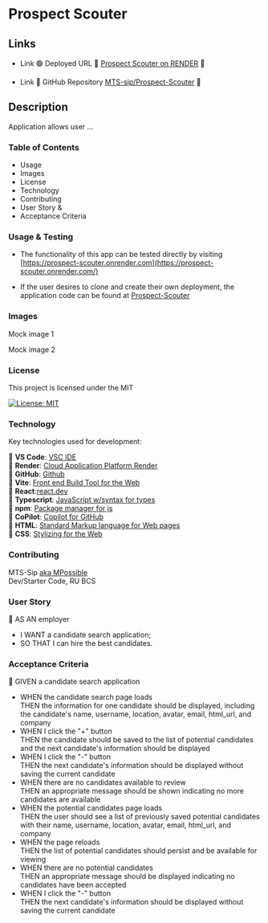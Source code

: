 # Prospect Scouter

## Links

- Link 🟢 Deployed URL 🔹 [Prospect Scouter on RENDER](https://prospect-scouter.onrender.com/) 🔹

- Link 🔴 GitHub Repository [MTS-sip/Prospect-Scouter](https://github.com/MTS-sip/Prospect-Scouter) 🔴

## Description

Application allows user ...

### Table of Contents

- Usage
- Images
- License
- Technology
- Contributing
- User Story &
- Acceptance Criteria

### Usage & Testing

- The functionality of this app can be tested directly by visiting [https://prospect-scouter.onrender.com](https://prospect-scouter.onrender.com/)

- If the user desires to clone and create their own deployment, the application code can be found at [Prospect-Scouter](https://github.com/MTS-sip/)

### Images

Mock image 1

Mock image 2

### License

This project is licensed under the MIT<br>

[![License: MIT](https://img.shields.io/badge/License-MIT-yellow.svg)](https://opensource.org/licenses/MIT)

### Technology

Key technologies used for development:

🔹 **VS Code**: [VSC IDE](https://code.visualstudio.com/)<br>
🔹 **Render**: [Cloud Application Platform Render](https://render.com/)<br>
🔹 **GitHub**: [Github](https://github.com/)<br>
🔹 **Vite**: [ Front end Build Tool for the Web](https://vite.dev/)<br>
🔹 **React**:[react.dev](https://react.dev/)<br>
🔹 **Typescript**: [JavaScript w/syntax for types ](https://www.w3schools.com/typescript/typescript_intro.php)<br>
🔹 **npm**: [Package manager for js](https://www.npmjs.com/)<br>
🔹 **CoPilot**: [Copilot for GitHub](https://github.com/features/copilot?ef_id=_k_Cj0KCQjw4v6-BhDuARIsALprm30F26jOBa_tX-MdbRzSHmPNFiQCmfhZXt1XYobPc8mf7E3NM44SAmQaAipREALw_wcB_k_&OCID=AIDcmmb150vbv1_SEM__k_Cj0KCQjw4v6-BhDuARIsALprm30F26jOBa_tX-MdbRzSHmPNFiQCmfhZXt1XYobPc8mf7E3NM44SAmQaAipREALw_wcB_k_&gad_source=1&gclid=Cj0KCQjw4v6-BhDuARIsALprm30F26jOBa_tX-MdbRzSHmPNFiQCmfhZXt1XYobPc8mf7E3NM44SAmQaAipREALw_wcB)<br>
🔹 **HTML**: [Standard Markup language for Web pages](https://www.w3schools.com/html/)<br>
🔹 **CSS**: [Stylizing for the Web](https://www.w3schools.com/css/)

### Contributing

MTS-Sip [aka MPossible](https://github.com/MTS-sip)<br>
Dev/Starter Code, RU BCS

### User Story

🔹 AS AN employer

- I WANT a candidate search application;
- SO THAT I can hire the best candidates.

### Acceptance Criteria

🔹 GIVEN a candidate search application

- WHEN the candidate search page loads<br>
  THEN the information for one candidate should be displayed, including the candidate's name, username, location, avatar, email, html_url, and company
- WHEN I click the "+" button<br>
  THEN the candidate should be saved to the list of potential candidates and the next candidate's information should be displayed
- WHEN I click the "-" button<br>
  THEN the next candidate's information should be displayed without saving the current candidate
- WHEN there are no candidates available to review<br>
  THEN an appropriate message should be shown indicating no more candidates are available
- WHEN the potential candidates page loads<br>
  THEN the user should see a list of previously saved potential candidates with their name, username, location, avatar, email, html_url, and company
- WHEN the page reloads<br>
  THEN the list of potential candidates should persist and be available for viewing
- WHEN there are no potential candidates<br>
  THEN an appropriate message should be displayed indicating no candidates have been accepted
- WHEN I click the "-" button<br>
  THEN the next candidate's information should be displayed without saving the current candidate

